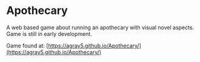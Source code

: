 # Apothecary

A web based game about running an apothecary with visual novel aspects. 
Game is still in early development.

Game found at: [https://agray5.github.io/Apothecary/](https://agray5.github.io/Apothecary/)
